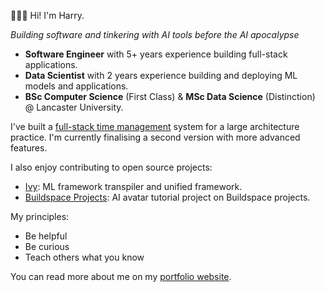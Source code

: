 🙋🏻‍♂️ Hi! I'm Harry.

*Building software and tinkering with AI tools before the AI apocalypse*

- **Software Engineer** with 5+ years experience building full-stack applications.
- **Data Scientist** with 2 years experience building and deploying ML models and applications.
- **BSc Computer Science** (First Class) & **MSc Data Science** (Distinction) @ Lancaster University.

I've built a [full-stack time management](https://www.harrybaines.net/projects/archtms) system for a large architecture practice. I'm currently finalising a second version with more advanced features.

I also enjoy contributing to open source projects:

- [Ivy](https://github.com/unifyai/ivy): ML framework transpiler and unified framework.
- [Buildspace Projects](https://github.com/buildspace/buildspace-projects): AI avatar tutorial project on Buildspace projects.

My principles:
- Be helpful
- Be curious
- Teach others what you know

You can read more about me on my [portfolio website](https://www.harrybaines.net/).
